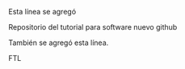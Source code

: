 
Esta línea se agregó

Repositorio del tutorial para software nuevo github

También se agregó esta línea.

FTL
